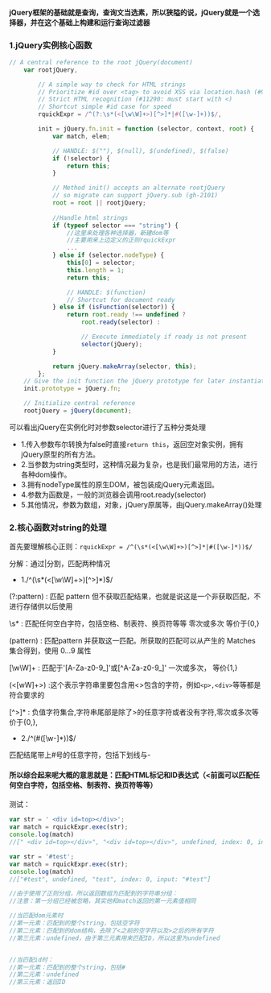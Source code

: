 #### jQuery框架的基础就是查询，查询文当选素，所以狭隘的说，jQuery就是一个选择器，并在这个基础上构建和运行查询过滤器

### 1.jQuery实例核心函数

```js
// A central reference to the root jQuery(document)
    var rootjQuery,

        // A simple way to check for HTML strings
        // Prioritize #id over <tag> to avoid XSS via location.hash (#9521)
        // Strict HTML recognition (#11290: must start with <)
        // Shortcut simple #id case for speed
        rquickExpr = /^(?:\s*(<[\w\W]+>)[^>]*|#([\w-]+))$/,

        init = jQuery.fn.init = function (selector, context, root) {
            var match, elem;

            // HANDLE: $(""), $(null), $(undefined), $(false)
            if (!selector) {
                return this;
            }

            // Method init() accepts an alternate rootjQuery
            // so migrate can support jQuery.sub (gh-2101)
            root = root || rootjQuery;
            
            //Handle html strings
            if (typeof selector === "string") {
                //这里来处理各种选择器，新建dom等
                //主要用来上边定义的正则rquickExpr
                ...
            } else if (selector.nodeType) {
                this[0] = selector;
                this.length = 1;
                return this;

                // HANDLE: $(function)
                // Shortcut for document ready
            } else if (isFunction(selector)) {
                return root.ready !== undefined ?
                    root.ready(selector) :

                    // Execute immediately if ready is not present
                    selector(jQuery);
            }

            return jQuery.makeArray(selector, this);
        };
    // Give the init function the jQuery prototype for later instantiation
    init.prototype = jQuery.fn;

    // Initialize central reference
    rootjQuery = jQuery(document);

```

可以看出jQuery在实例化时对参数selector进行了五种分类处理
* 1.传入参数布尔转换为false时直接`return this`，返回空对象实例，拥有jQuery原型的所有方法。
* 2.当参数为string类型时，这种情况最为复杂，也是我们最常用的方法，进行各种dom操作。
* 3.拥有nodeType属性的原生DOM，被包装成jQuery元素返回。
* 4.参数为函数是，一般的浏览器会调用root.ready(selector)
* 5.其他情况，参数为数组，对象，jQuery原属等，由jQuery.makeArray()处理

### 2.核心函数对string的处理

首先要理解核心正则：` rquickExpr = /^(\s*(<[\w\W]+>)[^>]*|#([\w-]*))$/ `

分解：通过|分割，匹配两种情况
* 1./^(\s*(<[\w\W]+>)[^>]*)$/

(?:pattern) : 匹配 pattern 但不获取匹配结果，也就是说这是一个非获取匹配，不进行存储供以后使用

\s* : 匹配任何空白字符，包括空格、制表符、换页符等等 零次或多次 等价于{0,}

(pattern) : 匹配pattern 并获取这一匹配。所获取的匹配可以从产生的 Matches 集合得到，使用 $0…$9 属性

[\w\W]+ : 匹配于'[A-Za-z0-9_]'或[^A-Za-z0-9_]' 一次或多次， 等价{1,}

(<[wW]+>) :这个表示字符串里要包含用<>包含的字符，例如`<p>,<div>`等等都是符合要求的
    
[^>]* : 负值字符集合,字符串尾部是除了>的任意字符或者没有字符,零次或多次等价于{0,},


* 2./^(#([\w-]*))$/

匹配结尾带上#号的任意字符，包括下划线与-

#### 所以综合起来呢大概的意思就是：匹配HTML标记和ID表达式（<前面可以匹配任何空白字符，包括空格、制表符、换页符等等）

测试：
```js
var str = ' <div id=top></div>';
var match = rquickExpr.exec(str);
console.log(match)
//[" <div id=top></div>", "<div id=top></div>", undefined, index: 0, input: " <div id=top></div>"]

var str = '#test';
var match = rquickExpr.exec(str);
console.log(match)
//["#test", undefined, "test", index: 0, input: "#test"]

//由于使用了正则分组，所以返回数组为匹配到的字符串分组：
//注意：第一分组已经被忽略，其实他和match返回的第一元素值相同

//当匹配dom元素时
//第一元素：匹配到的整个string，包括空字符
//第二元素：匹配到的dom结构，去除了<之前的空字符以及>之后的所有字符
//第三元素：undefined，由于第三元素用来匹配ID，所以这里为undefined


//当匹配id时：
//第一元素：匹配到的整个string，包括#
//第二元素：undefined
//第三元素：返回ID
```
